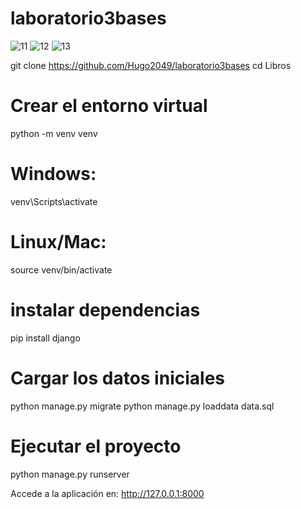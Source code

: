 # laboratorio3bases


![11](https://github.com/user-attachments/assets/113b610f-1f93-4ea8-998f-b7e8f4218583)
![12](https://github.com/user-attachments/assets/73d2cace-c39a-4d57-94e6-c40ac99b2a6b)
![13](https://github.com/user-attachments/assets/eb9953f7-b346-46b9-b965-0ed58263cd66)

git clone https://github.com/Hugo2049/laboratorio3bases
cd Libros

# Crear el entorno virtual
python -m venv venv

# Windows:
venv\Scripts\activate
# Linux/Mac:
source venv/bin/activate

# instalar dependencias
pip install django

# Cargar los datos iniciales
python manage.py migrate
python manage.py loaddata data.sql  

# Ejecutar el proyecto
python manage.py runserver

Accede a la aplicación en: http://127.0.0.1:8000

